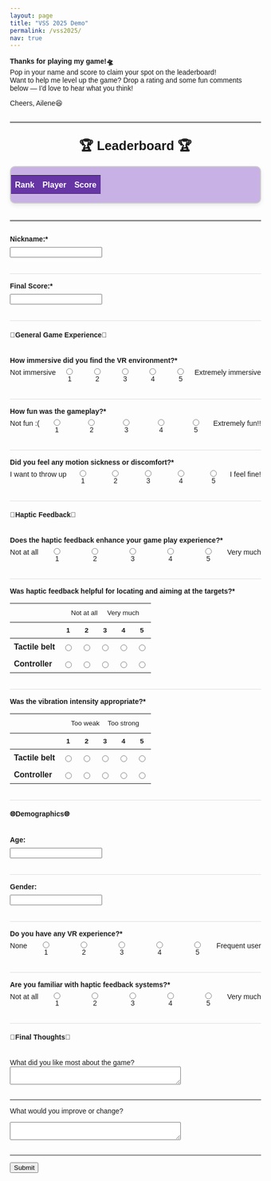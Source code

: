 ```yaml
---
layout: page
title: "VSS 2025 Demo"
permalink: /vss2025/
nav: true
---
```


<p><strong>Thanks for playing my game!🛸</strong><br>
Pop in your name and score to claim your spot on the leaderboard!<br>
Want to help me level up the game? Drop a rating and some fun comments below — I'd love to hear what you think!</p>

<p>Cheers, Ailene😆</p>

<hr style="margin: 2em 0; border: none; border-top: 2px solid #ccc;">

<h2 class="leaderboard-title">🏆 Leaderboard 🏆</h2>
<div class="leaderboard-wrapper">
  <table class="leaderboard-table">
    <thead>
     <tr>
        <th>Rank</th>
        <th>Player</th>
        <th>Score</th>
      </tr>
    </thead>
    <tbody id="leaderboard-body">
      <!-- Filled dynamically with JS -->
    </tbody>
  </table>
</div>

<hr style="margin: 2em 0; border: none; border-top: 2px solid #ccc;">

<div id="questionnaire-container">
  <form id="uxr-form">

  <div class="question-card">
    <label>Nickname:*</label>
    <input type="text" name="username" required><br><br>
  </div>

  <div class="question-card">
    <label>Final Score:*</label>
    <input type="number" name="score" required><br><br>
  </div>
    
  <h4>👾General Game Experience👾</h4><br>

  <div class="question-card">
    <label>How immersive did you find the VR environment?*</label>
    <div class="likert">
      <span>Not immersive</span>
      <label><input type="radio" name="immersion" value="1" required>1</label>
      <label><input type="radio" name="immersion" value="2">2</label>
      <label><input type="radio" name="immersion" value="3">3</label>
      <label><input type="radio" name="immersion" value="4">4</label>
      <label><input type="radio" name="immersion" value="5">5</label>
      <span>Extremely immersive</span>
    </div>
  </div>

  <div class="question-card">
    <label>How fun was the gameplay?*</label>
    <div class="likert">
      <span>Not fun :(</span>
      <label><input type="radio" name="fun" value="1" required>1</label>
      <label><input type="radio" name="fun" value="2">2</label>
      <label><input type="radio" name="fun" value="3">3</label>
      <label><input type="radio" name="fun" value="4">4</label>
      <label><input type="radio" name="fun" value="5">5</label>
      <span>Extremely fun!!</span>
    </div>
  </div>

  <div class="question-card">
    <label>Did you feel any motion sickness or discomfort?*</label>
    <div class="likert">
      <span>I want to throw up</span>
      <label><input type="radio" name="sick" value="1" required>1</label>
      <label><input type="radio" name="sick" value="2">2</label>
      <label><input type="radio" name="sick" value="3">3</label>
      <label><input type="radio" name="sick" value="4">4</label>
      <label><input type="radio" name="sick" value="5">5</label>
      <span>I feel fine!</span>
    </div>
  </div>

  <h4>📳Haptic Feedback📳</h4><br>

  <div class="question-card">
    <label>Does the haptic feedback enhance your game play experience?*</label>
    <div class="likert">
      <span>Not at all</span>
      <label><input type="radio" name="haptic_enhance" value="1" required>1</label>
      <label><input type="radio" name="haptic_enhance" value="2">2</label>
      <label><input type="radio" name="haptic_enhance" value="3">3</label>
      <label><input type="radio" name="haptic_enhance" value="4">4</label>
      <label><input type="radio" name="haptic_enhance" value="5">5</label>
      <span>Very much</span>
    </div>
  </div>

  <div class="question-card">
    <label>Was haptic feedback helpful for locating and aiming at the targets?*</label>
    <table class="likert-matrix">
      <thead>
        <tr>
          <th></th>
          <th colspan="5" class="top-labels">
            <div class="scale-labels">
              <span>Not at all</span>
              <span>Very much</span>
            </div>
          </th>
        </tr>
        <tr>
          <th></th>
          <th>1</th>
          <th>2</th>
          <th>3</th>
          <th>4</th>
          <th>5</th>
        </tr>
      </thead>
      <tbody>
        <tr>
          <td>Tactile belt</td>
          <td><input type="radio" name="locate_belt" value="1" required></td>
          <td><input type="radio" name="locate_belt" value="2"></td>
          <td><input type="radio" name="locate_belt" value="3"></td>
          <td><input type="radio" name="locate_belt" value="4"></td>
          <td><input type="radio" name="locate_belt" value="5"></td>
        </tr>
        <tr>
          <td>Controller</td>
          <td><input type="radio" name="locate_controller" value="1" required></td>
          <td><input type="radio" name="locate_controller" value="2"></td>
          <td><input type="radio" name="locate_controller" value="3"></td>
          <td><input type="radio" name="locate_controller" value="4"></td>
          <td><input type="radio" name="locate_controller" value="5"></td>
        </tr>
      </tbody>
    </table>
  </div>

  <div class="question-card">
    <label>Was the vibration intensity appropriate?*</label>
    <table class="likert-matrix">
      <thead>
        <tr>
          <th></th>
          <th colspan="5" class="top-labels">
            <div class="scale-labels">
              <span>Too weak</span>
              <span>Too strong</span>
            </div>
          </th>
        </tr>
        <tr>
          <th></th>
          <th>1</th>
          <th>2</th>
          <th>3</th>
          <th>4</th>
          <th>5</th>
        </tr>
      </thead>
      <tbody>
        <tr>
          <td>Tactile belt</td>
          <td><input type="radio" name="intensity_belt" value="1" required></td>
          <td><input type="radio" name="intensity_belt" value="2"></td>
          <td><input type="radio" name="intensity_belt" value="3"></td>
          <td><input type="radio" name="intensity_belt" value="4"></td>
          <td><input type="radio" name="intensity_belt" value="5"></td>
        </tr>
        <tr>
          <td>Controller</td>
          <td><input type="radio" name="intensity_controller" value="1" required></td>
          <td><input type="radio" name="intensity_controller" value="2"></td>
          <td><input type="radio" name="intensity_controller" value="3"></td>
          <td><input type="radio" name="intensity_controller" value="4"></td>
          <td><input type="radio" name="intensity_controller" value="5"></td>
        </tr>
      </tbody>
    </table>
  </div>

  <h4>🌐Demographics🌐</h4><br>

  <div class="question-card">
    <label>Age:</label>
    <input type="number" name="age"><br><br>
  </div>

  <div class="question-card">
    <label>Gender:</label>
    <input type="text" name="gender"><br><br>
  </div>

  <div class="question-card">
    <label>Do you have any VR experience?*</label>
    <div class="likert">
      <span>None</span>
      <label><input type="radio" name="experience" value="1" required>1</label>
      <label><input type="radio" name="experience" value="2">2</label>
      <label><input type="radio" name="experience" value="3">3</label>
      <label><input type="radio" name="experience" value="4">4</label>
      <label><input type="radio" name="experience" value="5">5</label>
      <span>Frequent user</span>
    </div>
  </div>

  <div class="question-card">
    <label>Are you familiar with haptic feedback systems?*</label>
    <div class="likert">
      <span>Not at all</span>
      <label><input type="radio" name="haptic_familiar" value="1" required>1</label>
      <label><input type="radio" name="haptic_familiar" value="2">2</label>
      <label><input type="radio" name="haptic_familiar" value="3">3</label>
      <label><input type="radio" name="haptic_familiar" value="4">4</label>
      <label><input type="radio" name="haptic_familiar" value="5">5</label>
      <span>Very much</span>
    </div>
  </div>

  <h4>💭Final Thoughts💭</h4><br>
  <label>What did you like most about the game?</label><br>
  <textarea name="like_comment" rows="2" cols="40"></textarea><br><br><hr>

  <label>What would you improve or change?</label><br>
  <textarea name="improve" rows="2" cols="40"></textarea><br><br><hr>

  <button type="submit">Submit</button>
</form>

<div id="thanks-message" style="display:none;">Submission received. Thanks!☺️</div>

</div>

<script type="module">
  console.log("Firebase UXR script loaded");

  import { initializeApp } from "https://www.gstatic.com/firebasejs/11.6.1/firebase-app.js";
  import { getFirestore, collection, addDoc, query, orderBy, limit, onSnapshot } from "https://www.gstatic.com/firebasejs/11.6.1/firebase-firestore.js";

  const firebaseConfig = {
    apiKey: "AIzaSyDtSZ8aivPwnVvRVGzT-V9Q03E8vm7XIn0",
    authDomain: "vss-vr-uxr.firebaseapp.com",
    projectId: "vss-vr-uxr",
    storageBucket: "vss-vr-uxr.firebasestorage.app",
    messagingSenderId: "664432970737",
    appId: "1:664432970737:web:c32f5e7ea5510a07665250",
    measurementId: "G-H2K1RKJ78P"
  };

  const app = initializeApp(firebaseConfig);
  const db = getFirestore(app);

  function getRadioValue(name) {
    const checked = document.querySelector(`input[name="${name}"]:checked`);
    return checked ? parseInt(checked.value) : null;
  }

  document.getElementById("uxr-form").addEventListener("submit", async function(e) {
    e.preventDefault();
    const form = e.target;

    const data = {
      // Identifiers
      username: form.username.value,
      score: parseInt(form.score.value),

      // Game experience
      immersion: getRadioValue("immersion"),
      fun: getRadioValue("fun"),
      sick: getRadioValue("sick"),

      // Haptics
      haptic_enhance: getRadioValue("haptic_enhance"),
      locate_belt: getRadioValue("locate_belt"),
      locate_controller: getRadioValue("locate_controller"),
      intensity_belt: getRadioValue("intensity_belt"),
      intensity_controller: getRadioValue("intensity_controller"),

      // Demographics
      age: form.age.value ? parseInt(form.age.value) : null,
      gender: form.gender.value || null,
      experience: getRadioValue("experience"),
      haptic_familiar: getRadioValue("haptic_familiar"),

      // Final thoughts
      like_comment: form.like_comment.value || "",
      improve: form.improve.value || "",

      // Metadata
      submittedAt: new Date()
    };


    try {
      const docRef = await addDoc(collection(db, "questionnaire"), data);
      console.log("Document written with ID: ", docRef.id);
      form.reset();
      document.getElementById("thanks-message").style.display = "block";
    } catch (err) {
      console.error("Submission error:", err);
      alert("There was an error submitting your response.");
    }
  });

  const leaderboardBody = document.getElementById("leaderboard-body");
  const q = query(collection(db, "questionnaire"), orderBy("score", "desc"));

  onSnapshot(q, (snapshot) => {
    leaderboardBody.innerHTML = "";
    let rank = 1;
    snapshot.forEach((doc) => {
      const data = doc.data();
      const row = document.createElement("tr");
      row.innerHTML = `
        <td>${rank}</td>
        <td>${data.username}</td>
        <td>${data.score}</td>
      `;
      leaderboardBody.appendChild(row);
      rank++;
    });
  });

</script>


<style>
  body {
    /* background-color: #f3e8fd; soft purple */
    font-family: 'Helvetica', sans-serif;
  }

  .form-wrapper {
    max-width: 700px;
    margin: 1rem auto;
    padding: 1rem;
    background-color: white;
    border-radius: 12px;
    box-shadow: 0 0 10px rgba(0,0,0,0.1);
  }

  .question-card {
    margin-bottom: 1rem;
    padding-bottom: 1rem;
    border-bottom: 1px solid #ddd;
  }

  .question-card label {
    font-weight: bold;
    display: block;
    margin-bottom: 0.5rem;
  }

  .likert {
    display: flex;
    justify-content: space-between;
    margin-top: 0.5rem;
    margin-bottom: 0.5rem;
  }

  .likert span {
    font-size: 0.9rem;
    /* color: #555; */
  }

  .likert label {
    text-align: center;
    flex: 1;
    font-weight: normal;
  }

  .likert input[type="radio"] {
    display: block;
    margin: 0 auto;
  }

  .likert-matrix {
    width: 100%;
    border-collapse: collapse;
    margin: 1rem 0;
    text-align: center;
  }

  .likert-matrix th,
  .likert-matrix td {
    padding: 0.5rem;
  }

  .likert-matrix thead th {
    font-weight: bold;
    font-size: 0.85rem;
  }

  .likert-matrix td:first-child,
  .likert-matrix th:first-child {
    text-align: left;
    font-weight: bold;
    white-space: nowrap;
  }

  .scale-labels {
    display: flex;
    justify-content: space-between;
    font-weight: normal;
    font-size: 0.85rem;
    padding: 0.2rem 1rem;
  }

  .leaderboard-title {
    text-align: center;
    font-size: 1.6rem;
    margin: 1.5rem 0 1rem;
  }

  .leaderboard-wrapper {
    max-height: 265px; /* show top ~5, allow scroll for more */
    overflow-y: auto;
    margin: 0 auto 2rem;
    max-width: 500px;
    border: 2px solid #ccc;
    border-radius: 10px;
    background-color: #c8b1e4;
    box-shadow: 0 4px 8px rgba(0, 0, 0, 0.08);
  }

  .leaderboard-table {
    width: 100%;
    border-collapse: collapse;
    text-align: center;
    font-size: 1rem;
  }

  .leaderboard-table thead th {
    background-color: #6636a5;
    font-weight: bold;
    color: white;
    padding: 0.6rem 0.5rem;
    border-bottom: 1px solid #ddd;
  }
  

  .leaderboard-table td {
    color: #111 !important;
    padding: 0.6rem 0.5rem;
    border-bottom: 1px solid #ddd;
  }

</style>
